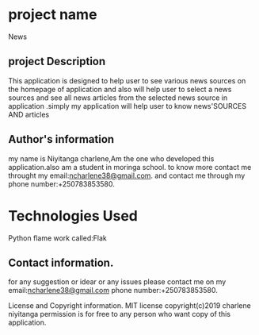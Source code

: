 # project name
News

## project Description
This application  is designed to help user to see various news sources on the homepage of application and also will help user to select a news sources and see all news articles from the selected news source in application .simply  my application will help user to know news'SOURCES AND articles
## Author's information
my name is Niyitanga charlene,Am the one who developed this application.also am a student in moringa school.
to know more contact me throught my email:ncharlene38@gmail.com. and contact me through my phone number:+250783853580.

# Technologies Used
Python flame work called:Flak

## Contact information.
for any suggestion or idear or any issues please contact me on my email:ncharlene38@gmail.com phone number:+250783853580.

License and Copyright information.
MIT license copyright(c)2019 charlene niyitanga permission is for free to any person who want copy of this application.
